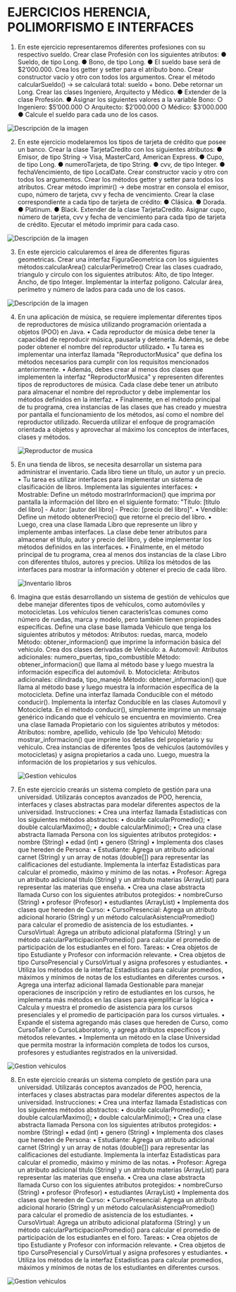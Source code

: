 # EJERCICIOS HERENCIA, POLIMORFISMO E INTERFACES

1. En este ejercicio representaremos diferentes profesiones con su
respectivo sueldo.
Crear clase Profesión con los siguientes atributos:
● Sueldo, de tipo Long.
● Bono, de tipo Long.
● El sueldo base será de $2’000.000.
Crea los getter y setter para el atributo bono.
Crear constructor vacío y otro con todos los argumentos.
Crear el método calcularSueldo() -> se calculará total: sueldo + bono.
Debe retornar un Long.
Crear las clases Ingeniero, Arquitecto y Médico.
● Extender de la clase Profesión.
● Asignar los siguientes valores a la variable Bono:
○ Ingeniero: $5’000.000
○ Arquitecto: $2’000.000
○ Médico: $3’000.000
● Calcule el sueldo para cada uno de los casos.


![Descripción de la imagen](https://i.ibb.co/KwvLYYf/Profesiones.png)

2. En este ejercicio modelaremos los tipos de tarjeta de crédito que
posee un banco.
Crear la clase TarjetaCredito con los siguientes atributos:
● Emisor, de tipo String -> Visa, MasterCard, American Express.
● Cupo, de tipo Long.
● numeroTarjeta, de tipo String.
● cvv, de tipo Integer.
● fechaVencimiento, de tipo LocalDate.
Crear constructor vacío y otro con todos los argumentos.
Crear los métodos getter y setter para todos los atributos.
Crear método imprimir() -> debe mostrar en consola el emisor, cupo,
número de tarjeta, cvv y fecha de vencimiento.
Crear la clase correspondiente a cada tipo de tarjeta de crédito:
● Clásica.
● Dorada.
● Platinum.
● Black.
Extender de la clase TarjetaCredito.
Asignar cupo, número de tarjeta, cvv y fecha de vencimiento para cada
tipo de tarjeta de crédito.
Ejecutar el método imprimir para cada caso.


![Descripción de la imagen](https://i.ibb.co/gZtdnQf/Tarjetas-de-credito.png)

3. En este ejercicio calcularemos el área de diferentes figuras geometricas.
Crear una interfaz FiguraGeometrica con los siguientes
métodos:calcularArea()
calcularPerimetro()
Crear las clases cuadrado, triangulo y circulo con los siguientes
atributos:
Alto, de tipo Integer.
Ancho, de tipo Integer.
Implementar la interfaz polígono.
Calcular área, perímetro y número de lados para cada uno de los
casos.


![Descripción de la imagen](https://i.ibb.co/BZFYjTd/Figuras-geometricas.png)

4. En una aplicación de música, se requiere implementar diferentes tipos de
   reproductores de música utilizando programación orientada a objetos
   (POO) en Java.
   • Cada reproductor de música debe tener la capacidad de reproducir música,
   pausarla y detenerla. Además, se debe poder obtener el nombre del
   reproductor utilizado.
   • Tu tarea es implementar una interfaz llamada "ReproductorMusica" que
   defina los métodos necesarios para cumplir con los requisitos mencionados
   anteriormente.
   • Además, debes crear al menos dos clases que implementen la interfaz
   "ReproductorMusica" y representen diferentes tipos de reproductores de
   música. Cada clase debe tener un atributo para almacenar el nombre del
   reproductor y debe implementar los métodos definidos en la interfaz.
   • Finalmente, en el método principal de tu programa, crea instancias de las
   clases que has creado y muestra por pantalla el funcionamiento de los
   métodos, así como el nombre del reproductor utilizado.
   Recuerda utilizar el enfoque de programación orientada a objetos y aprovechar al
   máximo los conceptos de interfaces, clases y métodos.


   ![Reproductor de musica](https://i.ibb.co/JtjQX4k/Musica.png)

5. En una tienda de libros, se necesita desarrollar un sistema para administrar
   el inventario. Cada libro tiene un título, un autor y un precio.
   • Tu tarea es utilizar interfaces para implementar un sistema de clasificación
   de libros. Implementa las siguientes interfaces:
   • Mostrable: Define un método mostrarInformacion() que imprima por
   pantalla la información del libro en el siguiente formato: "Título: [título del
   libro] - Autor: [autor del libro] - Precio: [precio del libro]".
   • Vendible: Define un método obtenerPrecio() que retorne el precio del
   libro.
   • Luego, crea una clase llamada Libro que represente un libro y implemente
   ambas interfaces. La clase debe tener atributos para almacenar el título,
   autor y precio del libro, y debe implementar los métodos definidos en las
   interfaces.
   • Finalmente, en el método principal de tu programa, crea al menos dos
   instancias de la clase Libro con diferentes títulos, autores y precios. Utiliza
   los métodos de las interfaces para mostrar la información y obtener el
   precio de cada libro.


   ![Inventario libros](https://i.ibb.co/26zxPT4/Inventario-libros.png)


6. Imagina que estás desarrollando un sistema de gestión de vehículos que debe manejar
diferentes tipos de vehículos, como automóviles y motocicletas. Los vehículos tienen
caracterís1cas comunes como número de ruedas, marca y modelo, pero también tienen
propiedades específicas.
Define una clase base llamada Vehiculo que tenga los siguientes atributos y métodos:
Atributos: ruedas, marca, modelo
Método: obtener_informacion() que imprime la información básica del vehículo.
Crea dos clases derivadas de Vehiculo:
a. Automovil:
Atributos adicionales: numero_puertas, tipo_combustible
Método: obtener_informacion() que llama al método base y luego muestra la información
específica del automóvil.
b. Motocicleta:
Atributos adicionales: cilindrada, tipo_manejo
Método: obtener_informacion() que llama al método base y luego muestra la información
específica de la motocicleta.
Define una interfaz llamada Conducible con el método conducir().
Implementa la interfaz Conducible en las clases Automovil y Motocicleta. En el método
conducir(), simplemente imprime un mensaje genérico indicando que el vehículo se encuentra
en movimiento.
Crea una clase llamada Propietario con los siguientes atributos y métodos:
Atributos: nombre, apellido, vehiculo (de 1po Vehiculo)
Método: mostrar_informacion() que imprime los detalles del propietario y su vehículo.
Crea instancias de diferentes 1pos de vehículos (automóviles y motocicletas) y asigna
propietarios a cada uno. Luego, muestra la información de los propietarios y sus vehículos.


   ![Gestion vehiculos](https://i.ibb.co/09tYzBW/Gestion-vehiculos.png)


7. En este ejercicio crearás un sistema completo de gestión para una universidad. Utilizarás
conceptos avanzados de POO, herencia, interfaces y clases abstractas para modelar
diferentes aspectos de la universidad.
Instrucciones:
• Crea una interfaz llamada Estadisticas con los siguientes métodos abstractos:
• double calcularPromedio();
• double calcularMaximo();
• double calcularMinimo();
• Crea una clase abstracta llamada Persona con los siguientes atributos protegidos:
• nombre (String)
• edad (int)
• genero (String)
• Implementa dos clases que hereden de Persona:
• Estudiante: Agrega un atributo adicional carnet (String) y un array de notas
(double[]) para representar las calificaciones del estudiante. Implementa la interfaz
Estadisticas para calcular el promedio, máximo y mínimo de las notas.
• Profesor: Agrega un atributo adicional titulo (String) y un atributo materias
(ArrayList<String>) para representar las materias que enseña.
• Crea una clase abstracta llamada Curso con los siguientes atributos protegidos:
• nombreCurso (String)
• profesor (Profesor)
• estudiantes (ArrayList<Estudiante>)
• Implementa dos clases que hereden de Curso:
• CursoPresencial: Agrega un atributo adicional horario (String) y un método
calcularAsistenciaPromedio() para calcular el promedio de asistencia de los
estudiantes.
• CursoVirtual: Agrega un atributo adicional plataforma (String) y un método
calcularParticipacionPromedio() para calcular el promedio de participación de
los estudiantes en el foro.
Tareas:
• Crea objetos de tipo Estudiante y Profesor con información relevante.
• Crea objetos de tipo CursoPresencial y CursoVirtual y asigna profesores y
estudiantes.
• Utiliza los métodos de la interfaz Estadisticas para calcular promedios, máximos y
mínimos de notas de los estudiantes en diferentes cursos.
• Agrega una interfaz adicional llamada Gestionable para manejar operaciones de
inscripción y retiro de estudiantes en los cursos, he implementa más métodos en las
clases para ejemplificar la lógica
• Calcula y muestra el promedio de asistencia para los cursos presenciales y el
promedio de participación para los cursos virtuales.
• Expande el sistema agregando más clases que hereden de Curso, como CursoTaller
o CursoLaboratorio, y agrega atributos específicos y métodos relevantes.
• Implementa un método en la clase Universidad que permita mostrar la información
completa de todos los cursos, profesores y estudiantes registrados en la
universidad.

![Gestion vehiculos](https://i.ibb.co/94Xn9KB/Gestion-equipos-de-futbol.png)


8. En este ejercicio crearás un sistema completo de gestión para una universidad. Utilizarás
conceptos avanzados de POO, herencia, interfaces y clases abstractas para modelar
diferentes aspectos de la universidad.
Instrucciones:
• Crea una interfaz llamada Estadisticas con los siguientes métodos abstractos:
• double calcularPromedio();
• double calcularMaximo();
• double calcularMinimo();
• Crea una clase abstracta llamada Persona con los siguientes atributos protegidos:
• nombre (String)
• edad (int)
• genero (String)
• Implementa dos clases que hereden de Persona:
• Estudiante: Agrega un atributo adicional carnet (String) y un array de notas
(double[]) para representar las calificaciones del estudiante. Implementa la interfaz
Estadisticas para calcular el promedio, máximo y mínimo de las notas.
• Profesor: Agrega un atributo adicional titulo (String) y un atributo materias
(ArrayList<String>) para representar las materias que enseña.
• Crea una clase abstracta llamada Curso con los siguientes atributos protegidos:
• nombreCurso (String)
• profesor (Profesor)
• estudiantes (ArrayList<Estudiante>)
• Implementa dos clases que hereden de Curso:
• CursoPresencial: Agrega un atributo adicional horario (String) y un método
calcularAsistenciaPromedio() para calcular el promedio de asistencia de los
estudiantes.
• CursoVirtual: Agrega un atributo adicional plataforma (String) y un método
calcularParticipacionPromedio() para calcular el promedio de participación de
los estudiantes en el foro.
Tareas:
• Crea objetos de tipo Estudiante y Profesor con información relevante.
• Crea objetos de tipo CursoPresencial y CursoVirtual y asigna profesores y
estudiantes.
• Utiliza los métodos de la interfaz Estadisticas para calcular promedios, máximos y
mínimos de notas de los estudiantes en diferentes cursos.


![Gestion vehiculos](https://i.ibb.co/4V5TnJY/Gestion-Universidad.png)

